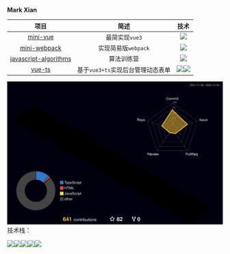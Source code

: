 **Mark Xian**



|                             项目                             |               简述                |                             技术                             |
| :----------------------------------------------------------: | :-------------------------------: | :----------------------------------------------------------: |
|     [mini-vue](https://github.com/xianjianlf2/mini-vue)      |          最简实现`vue3`           | <code><img src="https://gitee.com/mark_xian/graphic-bed/raw/master/202208111057239.png" width="30px;" /></code> |
| [mini-webpack](https://github.com/xianjianlf2/mini-webpack)  |        实现简易版`webpack`        | <code><img src="https://gitee.com/mark_xian/graphic-bed/raw/master/202208111059663.png" width="30px;" /></code> |
| [javascript-algorithms](https://github.com/xianjianlf2/javascript-algorithms) |            算法训练营             | <code><img src="https://gitee.com/mark_xian/graphic-bed/raw/master/202208111059663.png" width="30px;" /></code> |
|       [vue-ts](https://github.com/xianjianlf2/vue-ts)        | 基于`vue3+ts`实现后台管理动态表单 | <code><img src="https://gitee.com/mark_xian/graphic-bed/raw/master/202208111102026.png" width="30px;" /></code><code><img src="https://gitee.com/mark_xian/graphic-bed/raw/master/202208111106219.png" width="30px;" /></code>


![](./profile-3d-contrib/profile-night-rainbow.svg)          
技术栈：

<code><img src="https://cdn.jsdelivr.net/gh/devicons/devicon/icons/react/react-original.svg" width="60px;" /></code><code><img src="https://cdn.jsdelivr.net/gh/devicons/devicon/icons/flutter/flutter-original.svg" width="60px;" /></code><code><img src="https://cdn.jsdelivr.net/gh/devicons/devicon/icons/javascript/javascript-plain.svg" width="60px;" /></code><code><img src="https://cdn.jsdelivr.net/gh/devicons/devicon/icons/typescript/typescript-original.svg" width="60px;"/></code><code><img src="https://cdn.jsdelivr.net/gh/devicons/devicon/icons/vuejs/vuejs-original.svg" width="60px;" /></code>
